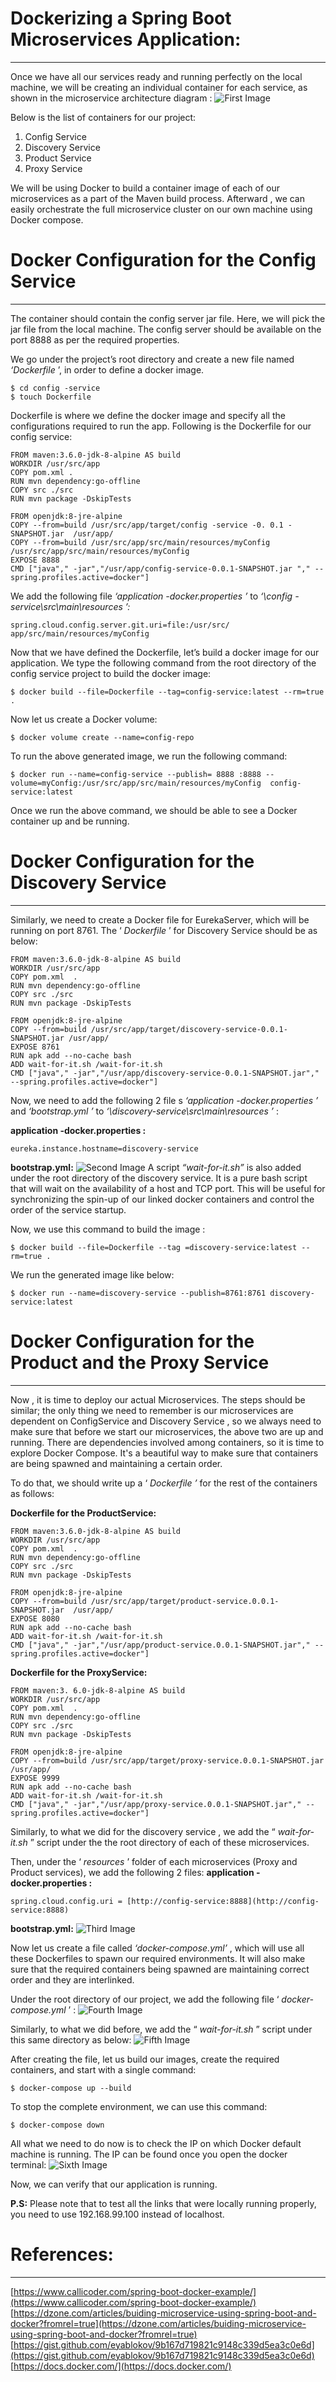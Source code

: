 # **Dockerizing a Spring Boot Microservices Application:**
---
Once we have all our services ready and running perfectly on the local machine, we will be creating an individual container for each service, as shown in the microservice architecture diagram :
![First Image](/img1.png?raw=true "Application Architecture")

Below is the list of containers for our project:

1. Config Service
2. Discovery Service
3. Product Service
4. Proxy Service

We will be using Docker to build a container image of each of our microservices as a part of the Maven build process. Afterward , we can easily orchestrate the full microservice cluster on our own machine using Docker compose.

# Docker Configuration for the Config Service
***
The container should contain the config server jar file. Here, we will pick the jar file from the local machine. The config server should be available on the port 8888 as per the required properties.

We go under the project’s root directory and create a new file named _‘Dockerfile_ ’, in order to define a docker image.
```
$ cd config -service
$ touch Dockerfile
```

Dockerfile is where we define the docker image and specify all the configurations required to run the app. Following is the Dockerfile for our config service:
```
FROM maven:3.6.0-jdk-8-alpine AS build
WORKDIR /usr/src/app
COPY pom.xml .
RUN mvn dependency:go-offline
COPY src ./src
RUN mvn package -DskipTests

FROM openjdk:8-jre-alpine
COPY --from=build /usr/src/app/target/config -service -0. 0.1 -SNAPSHOT.jar  /usr/app/
COPY --from=build /usr/src/app/src/main/resources/myConfig /usr/src/app/src/main/resources/myConfig
EXPOSE 8888
CMD ["java"," -jar","/usr/app/config-service-0.0.1-SNAPSHOT.jar "," --spring.profiles.active=docker"]
```
We add the following file _‘application -docker.properties ’_ to _‘\config -service\src\main\resources ’:_
```
spring.cloud.config.server.git.uri=file:/usr/src/ app/src/main/resources/myConfig
```
Now that we have defined the Dockerfile, let’s build a docker image for our application. We type the following command from the root directory of the config service project to build the docker image:
```
$ docker build --file=Dockerfile --tag=config-service:latest --rm=true .
```
Now let us create a Docker volume:
```
$ docker volume create --name=config-repo
```
To run the above generated image, we run the following command:
```
$ docker run --name=config-service --publish= 8888 :8888 --volume=myConfig:/usr/src/app/src/main/resources/myConfig  config-service:latest
```
Once we run the above command, we should be able to see a Docker container up and be running.

# Docker Configuration for the Discovery Service
***
Similarly, we need to create a Docker file for EurekaServer, which will be running on port 8761. The ‘ _Dockerfile_ ’ for Discovery Service should be as below:

```
FROM maven:3.6.0-jdk-8-alpine AS build
WORKDIR /usr/src/app
COPY pom.xml  .
RUN mvn dependency:go-offline
COPY src ./src
RUN mvn package -DskipTests

FROM openjdk:8-jre-alpine
COPY --from=build /usr/src/app/target/discovery-service-0.0.1-SNAPSHOT.jar /usr/app/
EXPOSE 8761
RUN apk add --no-cache bash
ADD wait-for-it.sh /wait-for-it.sh
CMD ["java"," -jar","/usr/app/discovery-service-0.0.1-SNAPSHOT.jar"," --spring.profiles.active=docker"]
```
Now, we need to add the following 2 file s _‘application -docker.properties ’_ and _‘bootstrap.yml ’_ to _‘\discovery-service\src\main\resources ’_ :

**application -docker.properties :**
```
eureka.instance.hostname=discovery-service
```
**bootstrap.yml:**
![Second Image](/img2.png?raw=true "Bootstrap File")
A script _“wait-for-it.sh”_ is also added under the root directory of the discovery service. It is a pure bash script that will wait on the availability of a host and TCP port. This will be useful for synchronizing the spin-up of our linked docker containers and control the order of the service startup.

Now, we use this command to build the image :
```
$ docker build --file=Dockerfile --tag =discovery-service:latest --rm=true .
```
We run the generated image like below:
```
$ docker run --name=discovery-service --publish=8761:8761 discovery-service:latest
```
# Docker Configuration for the Product and the Proxy Service 
***
Now , it is time to deploy our actual Microservices. The steps should be similar; the only thing we need to remember is our microservices are dependent on ConfigService and Discovery Service , so we always need to make sure that before we start our microservices, the above two are up and running. There are dependencies involved among containers, so it is time to explore Docker Compose. It's a beautiful way to make sure that containers are being spawned and maintaining a certain order.

To do that, we should write up a ‘ _Dockerfile ’_ for the rest of the containers as follows:


**Dockerfile for the ProductService:**
```
FROM maven:3.6.0-jdk-8-alpine AS build
WORKDIR /usr/src/app
COPY pom.xml  .
RUN mvn dependency:go-offline
COPY src ./src
RUN mvn package -DskipTests

FROM openjdk:8-jre-alpine
COPY --from=build /usr/src/app/target/product-service.0.0.1-SNAPSHOT.jar  /usr/app/
EXPOSE 8080
RUN apk add --no-cache bash
ADD wait-for-it.sh /wait-for-it.sh
CMD ["java"," -jar","/usr/app/product-service.0.0.1-SNAPSHOT.jar"," --spring.profiles.active=docker"]
```
**Dockerfile for the ProxyService:**
```
FROM maven:3. 6.0-jdk-8-alpine AS build
WORKDIR /usr/src/app
COPY pom.xml  .
RUN mvn dependency:go-offline
COPY src ./src
RUN mvn package -DskipTests

FROM openjdk:8-jre-alpine
COPY --from=build /usr/src/app/target/proxy-service.0.0.1-SNAPSHOT.jar  /usr/app/
EXPOSE 9999
RUN apk add --no-cache bash
ADD wait-for-it.sh /wait-for-it.sh
CMD ["java"," -jar","/usr/app/proxy-service.0.0.1-SNAPSHOT.jar"," --spring.profiles.active=docker"]
```
Similarly, to what we did for the discovery service , we add the “ _wait-for-it.sh_ ” script under the the root directory of each of these microservices.

Then, under the ‘ _resources_ ’ folder of each microservices (Proxy and Product services), we add the following 2 files:
**application -docker.properties :**
```
spring.cloud.config.uri = [http://config-service:8888](http://config-service:8888)
```
**bootstrap.yml:**
![Third Image](/img3.png?raw=true "Bootstrap File")

Now let us create a file called _‘docker-compose.yml’_ , which will use all these Dockerfiles to spawn our required environments. It will also make sure that the required containers being spawned are maintaining correct order and they are interlinked.

Under the root directory of our project, we add the following file ‘ _docker-compose.yml_ ’ :
![Fourth Image](/img4.png?raw=true "Compose File")

Similarly, to what we did before, we add the “ _wait-for-it.sh_ ” script under this same directory as below:
![Fifth Image](/img5.png?raw=true "Directory Hierarchy")

After creating the file, let us build our images, create the required containers, and start with a single command:
```
$ docker-compose up --build
```
To stop the complete environment, we can use this command:
```
$ docker-compose down
```
All what we need to do now is to check the IP on which Docker default machine is running. The IP can be found once you open the docker terminal:
![Sixth Image](/img6.png?raw=true "Docker IP")

Now, we can verify that our application is running.


**P.S:** Please note that to test all the links that were locally running properly, you need to use 192.168.99.100 instead of localhost.

# References:
***
[https://www.callicoder.com/spring-boot-docker-example/](https://www.callicoder.com/spring-boot-docker-example/)
[https://dzone.com/articles/buiding-microservice-using-spring-boot-and-docker?fromrel=true](https://dzone.com/articles/buiding-microservice-using-spring-boot-and-docker?fromrel=true)
[https://gist.github.com/eyablokov/9b167d719821c9148c339d5ea3c0e6d](https://gist.github.com/eyablokov/9b167d719821c9148c339d5ea3c0e6d)
[https://docs.docker.com/](https://docs.docker.com/)


